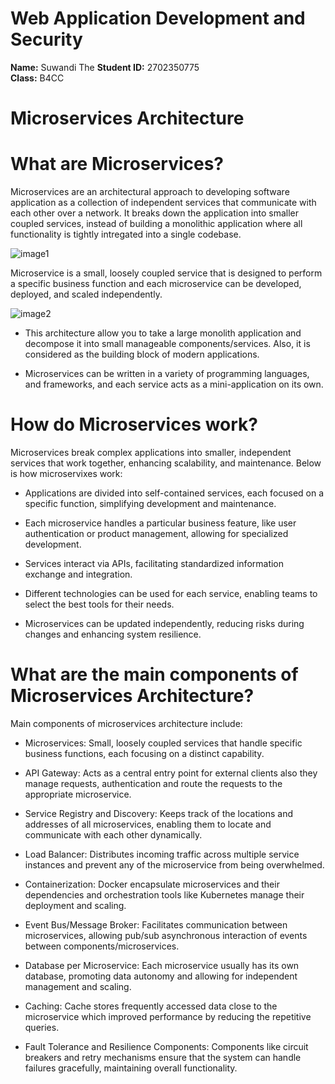 # Web Application Development and Security

**Name:** Suwandi The
**Student ID:** 2702350775  
**Class:** B4CC

# Microservices Architecture

# What are Microservices?

Microservices are an architectural approach to developing software application as a collection of independent services that communicate with each other over a network. It breaks down the application into smaller coupled services, instead of building a monolithic application where all functionality is tightly intregated into a single codebase.

![image1](https://github.com/Suwandithe/SuwandiThe-2702350775-B4CC-WADS_Week1/blob/main/microservices1.jpeg)

Microservice is a small, loosely coupled service that is designed to perform a specific business function and each microservice can be developed, deployed, and scaled independently.

![image2](https://github.com/Suwandithe/SuwandiThe-2702350775-B4CC-WADS_Week1/blob/main/microservices2.jpeg)

- This architecture allow you to take a large monolith application and decompose it into small manageable components/services. Also, it is considered as the building block of modern applications.

- Microservices can be written in a variety of programming languages, and frameworks, and each service acts as a mini-application on its own.

# How do Microservices work?

Microservices break complex applications into smaller, independent services that work together, enhancing scalability, and maintenance. Below is how microservixes work:

- Applications are divided into self-contained services, each focused on a specific function, simplifying development and maintenance.

- Each microservice handles a particular business feature, like user authentication or product management, allowing for specialized development.

- Services interact via APIs, facilitating standardized information exchange and integration.

- Different technologies can be used for each service, enabling teams to select the best tools for their needs.

- Microservices can be updated independently, reducing risks during changes and enhancing system resilience.

# What are the main components of Microservices Architecture?

Main components of microservices architecture include:

- Microservices: Small, loosely coupled services that handle specific business functions, each focusing on a distinct capability.

- API Gateway: Acts as a central entry point for external clients also they manage requests, authentication and route the requests to the appropriate microservice.

- Service Registry and Discovery: Keeps track of the locations and addresses of all microservices, enabling them to locate and communicate with each other dynamically.

- Load Balancer: Distributes incoming traffic across multiple service instances and prevent any of the microservice from being overwhelmed.

- Containerization: Docker encapsulate microservices and their dependencies and orchestration tools like Kubernetes manage their deployment and scaling.

- Event Bus/Message Broker: Facilitates communication between microservices, allowing pub/sub asynchronous interaction of events between components/microservices.

- Database per Microservice: Each microservice usually has its own database, promoting data autonomy and allowing for independent management and scaling.

- Caching: Cache stores frequently accessed data close to the microservice which improved performance by reducing the repetitive queries.


- Fault Tolerance and Resilience Components: Components like circuit breakers and retry mechanisms ensure that the system can handle failures gracefully, maintaining overall functionality.


